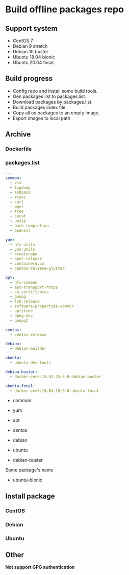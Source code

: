 # Build offline packages repo

## Support system

- CentOS 7
- Debian 9 stretch
- Debian 10 buster
- Ubuntu 18.04 bionic
- Ubuntu 20.04 focal

## Build progress

- Config repo and install some build tools.
- Gen packages list to packages.list.
- Download packages by packages.list.
- Build packages index file.
- Copy all os packages to an empty image.
- Export images to local path

## Archive

### Dockerfile

### packages.list

```yaml
---
common:
  - vim
  - tcpdump
  - sshpass
  - rsync
  - curl
  - wget
  - tree
  - socat
  - unzip
  - bash-completion
  - openssl

yum:
  - nfs-utils
  - yum-utils
  - createrepo
  - epel-release
  - containerd.io
  - centos-release-gluster

apt:
  - nfs-common
  - apt-transport-https
  - ca-certificates
  - gnupg
  - lsb-release
  - software-properties-common
  - aptitude
  - dpkg-dev
  - gnupg2

centos:
  - centos-release

debian:
  - debian-builder

ubuntu:
  - ubuntu-dev-tools

debian-buster:
  - docker-ce=5:19.03.15~3-0~debian-buster

ubuntu-focal:
  - docker-ce=5:19.03.15~3-0~ubuntu-focal
```

- common

- yum

- apt

- centos

- debian

- ubuntu

- debian-buster

Some package's name

- ubuntu-bionic

## Install package

### CentOS

### Debian

### Ubuntu

## Other

**Not support GPG authentication**
